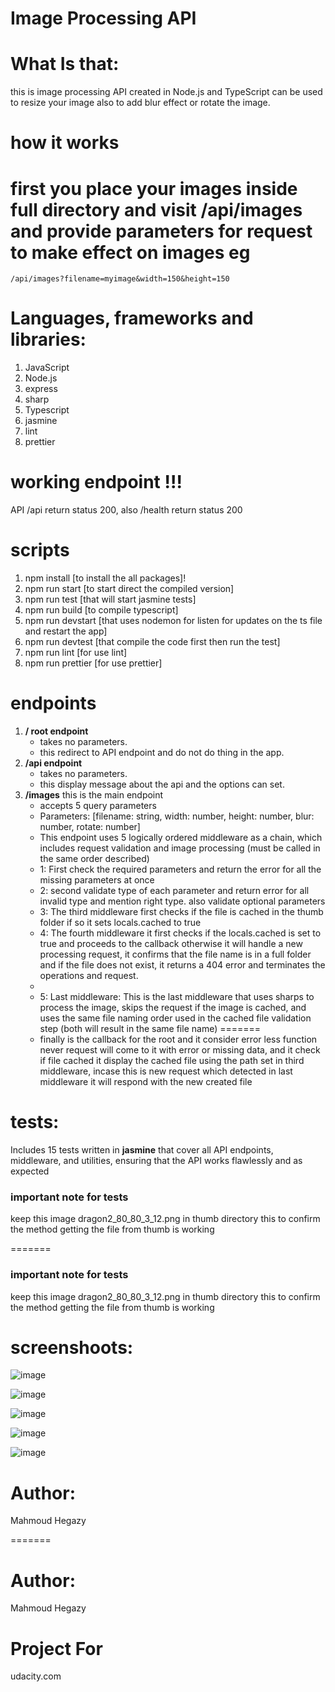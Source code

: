 # Image Processing API

# What Is that:
this is image processing API created in Node.js and TypeScript can be used to resize your image also to add blur effect or rotate the image.

# how it works
first you place your images inside full directory and visit /api/images and provide parameters for request to make effect on images eg
=======
`/api/images?filename=myimage&width=150&height=150`


# Languages, frameworks and libraries:
1. JavaScript
2. Node.js
3. express
4. sharp
5. Typescript
6. jasmine
7. lint
8. prettier


# working endpoint !!!
API /api return status 200, also /health return status 200


# scripts
1. npm install [to install the all packages]!
2. npm run start [to start direct the compiled version]
3. npm run test [that will start jasmine tests]
4. npm run build [to compile typescript]
5. npm run devstart [that uses nodemon for listen for updates on the ts file and restart the app]
6. npm run devtest [that compile the code first then run the test]
7. npm run lint [for use lint]
8. npm run prettier [for use prettier]


# endpoints

1. **/ root endpoint**
   - takes no parameters.
   - this redirect to API endpoint and do not do thing in the app.
2. **/api endpoint**
   - takes no parameters.
   - this display message about the api and the options can set.
3. **/images**
   this is the main endpoint
   - accepts 5 query parameters
   - Parameters: [filename: string, width: number, height: number, blur: number, rotate: number]
   - This endpoint uses 5 logically ordered middleware as a chain, which includes request validation and image processing (must be called in the same order described)
   - 1: First check the required parameters and return the error for all the missing parameters at once
   - 2: second validate type of each parameter and return error for all invalid type and mention right type. also validate optional parameters
   - 3: The third middleware first checks if the file is cached in the thumb folder if so it sets locals.cached to true
   - 4: The fourth middleware it first checks if the locals.cached is set to true and proceeds to the callback otherwise it will handle a new processing request, it confirms that the file name is in a full folder and if the file does not exist, it returns a 404 error and terminates the operations and request.
   -
   - 5: Last middleware: This is the last middleware that uses sharps to process the image, skips the request if the image is cached, and uses the same file naming order used in the cached file validation step (both will result in the same file name)
=======
   - finally is the callback for the root and it consider error less function never request will come to it with error or missing data, and it check if file cached it display the cached file using the path set in third middleware, incase this is new request which detected in last middleware it will respond with the new created file  
  # tests:
   Includes 15 tests written in **jasmine** that cover all API endpoints, middleware, and utilities, ensuring that the API works flawlessly and as expected

  ### important note for tests
  keep this image dragon2_80_80_3_12.png in thumb directory this to confirm the method getting the file from thumb is working


=======
  
  ### important note for tests
  keep this image dragon2_80_80_3_12.png in thumb directory this to confirm the method getting the file from thumb is working
  
  # screenshoots:
  ![image](https://user-images.githubusercontent.com/55125302/180635302-da7d1ab0-8e89-428d-8f3f-0a0bc859b868.png)

  ![image](https://user-images.githubusercontent.com/55125302/180635310-5fb8b146-6b82-4dc0-b609-83e546b51569.png)

  ![image](https://user-images.githubusercontent.com/55125302/180635331-77df2b5c-137e-4a2c-9e59-1722fda72738.png)

  ![image](https://user-images.githubusercontent.com/55125302/180635339-55fb455d-2ee6-4281-8d2a-403e2dedf202.png)

  ![image](https://user-images.githubusercontent.com/55125302/180635471-9d253021-5648-48ef-8b59-740fa0410b8a.png)


  # Author:
  Mahmoud Hegazy

=======
  
  # Author:
  Mahmoud Hegazy
  
  # Project For
  udacity.com
